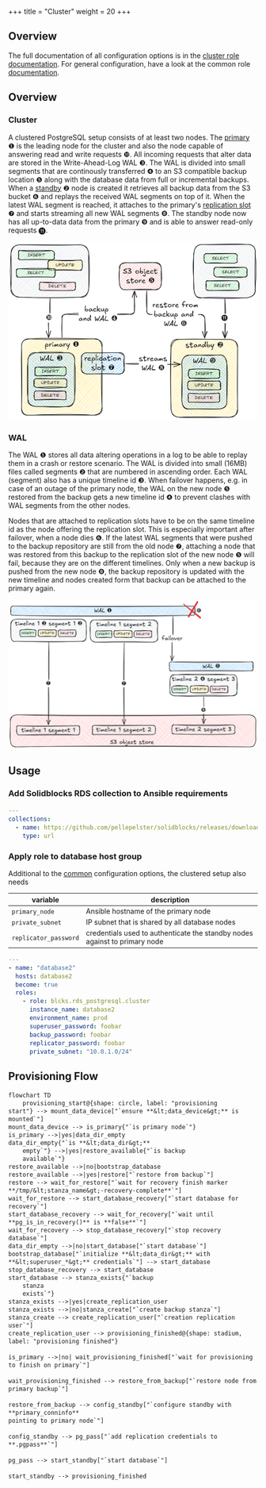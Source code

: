 +++
title = "Cluster"
weight = 20
+++

## Overview

The full documentation of all configuration options is in the [cluster role documentation](rds_postgresql/cluster). For
general configuration, have a look at the common role [documentation](rds/ansible).

## Overview

### Cluster
A clustered PostgreSQL setup consists of at least two nodes. The [
primary](https://www.postgresql.org/docs/current/runtime-config-replication.html#RUNTIME-CONFIG-REPLICATION-PRIMARY) ❶
is the leading node for the cluster and also the node capable of answering read and write requests ❿. All incoming requests that alter data are stored in the Write-Ahead-Log WAL ❸. The WAL is divided into small segments that are continously transferred ❹ to an S3 compatible backup location ❺ along with the database data from full or incremental backups.
When a [standby](https://www.postgresql.org/docs/current/runtime-config-replication.html#RUNTIME-CONFIG-REPLICATION-STANDBY) ❷
node is created it retrieves all backup data from the S3 bucket ❻ and replays the received WAL segments on top of it. When the latest WAL segment is reached, it attaches to the primary's [replication slot](https://www.postgresql.org/docs/current/view-pg-replication-slots.html) ❼ and starts streaming all new WAL segments ❽. The standby node now has all up-to-data data from the primary ❾ and is able to answer read-only requests ⓫.

![overview](cluster.png)

### WAL

The WAL ❶ stores all data altering operations in a log to be able to replay them in a crash or restore scenario. The WAL is divided into small (16MB) files called segments ❷ that are numbered in ascending order. Each WAL (segment) also has a unique timeline id ❸. When failover happens, e.g. in case of an outage of the primary node, the WAL on the new node ❺ restored from the backup gets a new timeline id ❹ to prevent clashes with WAL segments from the other nodes. 

Nodes that are attached to replication slots have to be on the same timeline id as the node offering the replication slot. This is especially important after failover, when a node dies ❻. If the latest WAL segments that were pushed to the backup repository are still from the old node ❼, attaching a node that was restored from this backup to the replication slot of the new node ❺ will fail, because they are on the different timelines. Only when a new backup is pushed from the new node ❽, the backup repository is updated with the new timeline and nodes created form that backup can be attached to the primary again.

![WAL](wal.png)
    

## Usage

### Add Solidblocks RDS collection to Ansible requirements

```yaml
---
collections:
  - name: https://github.com/pellepelster/solidblocks/releases/download/{{% env "SOLIDBLOCKS_VERSION" %}}/blcks-rds_postgresql-{{% env "SOLIDBLOCKS_VERSION" %}}.tar.gz
    type: url
```

### Apply role to database host group

Additional to the [common](rds/ansible) configuration options, the clustered setup also needs

| variable              | description                                                                |
|-----------------------|----------------------------------------------------------------------------|
| `primary_node`        | Ansible hostname of the primary node                                       |
| `private_subnet`      | IP subnet that is shared by all database nodes                             |
| `replicator_password` | credentials used to authenticate the standby nodes against to primary node |


```yaml
---
- name: "database2"
  hosts: database2
  become: true
  roles:
    - role: blcks.rds_postgresql.cluster
      instance_name: database2
      environment_name: prod
      superuser_password: foobar
      backup_password: foobar
      replicator_password: foobar
      private_subnet: "10.0.1.0/24"
```

## Provisioning Flow

```mermaid
flowchart TD
    provisioning_start@{shape: circle, label: "provisioning
start"} --> mount_data_device["`ensure **&lt;data_device&gt;** is mounted`"]
mount_data_device --> is_primary{"`is primary node`"}
is_primary -->|yes|data_dir_empty
data_dir_empty{"`is **&lt;data_dir&gt;** 
    empty`"} -->|yes|restore_available{"`is backup 
    available`"}
restore_available -->|no|bootstrap_database
restore_available -->|yes|restore["`restore from backup`"]
restore --> wait_for_restore["`wait for recovery finish marker **/tmp/&lt;stanza_name&gt;-recovery-complete**`"]
wait_for_restore --> start_database_recovery["`start database for recovery`"]
start_database_recovery --> wait_for_recovery["`wait until **pg_is_in_recovery()** is **false**`"]
wait_for_recovery --> stop_database_recovery["`stop recovery database`"]
data_dir_empty -->|no|start_database["`start database`"]
bootstrap_database["`initialize **&lt;data_dir&gt;** with **&lt;superuser_*&gt;** credentials`"] --> start_database
stop_database_recovery --> start_database
start_database --> stanza_exists{"`backup
    stanza
    exists`"}
stanza_exists -->|yes|create_replication_user
stanza_exists -->|no|stanza_create["`create backup stanza`"]
stanza_create --> create_replication_user["`creation replication user`"]
create_replication_user --> provisioning_finished@{shape: stadium, label: "provisioning finished"}

is_primary -->|no| wait_provisioning_finished["`wait for provisioning 
to finish on primary`"]

wait_provisioning_finished --> restore_from_backup["`restore node from 
primary backup`"]

restore_from_backup --> config_standby["`configure standby with **primary_conninfo**
pointing to primary node`"]

config_standby --> pg_pass["`add replication credentials to **.pgpass**`"]

pg_pass --> start_standby["`start database`"]

start_standby --> provisioning_finished
```